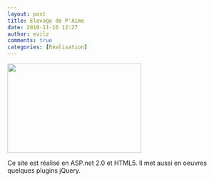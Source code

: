 ```yaml
---
layout: post
title: Elevage de P'Aime
date: 2010-11-16 12:27
author: evilz
comments: true
categories: [Réalisation]
---
```

<img class="aligncenter size-medium wp-image-712" title="elevagedepaime" src="http://www.evilznet.com/wp-content/uploads/2010/11/elevagedepaime-300x200.png" alt="" width="300" height="200" />

Ce site est réalisé en ASP.net 2.0 et HTML5.
Il met aussi en oeuvres quelques plugins jQuery.
